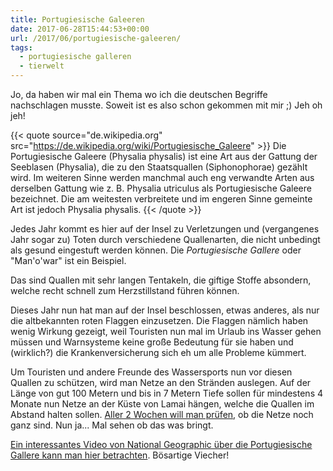 ```yaml
---
title: Portugiesische Galeeren
date: 2017-06-28T15:44:53+00:00
url: /2017/06/portugiesische-galeeren/
tags:
  - portugiesische galleren
  - tierwelt
---
```

Jo, da haben wir mal ein Thema wo ich die deutschen Begriffe nachschlagen musste. Soweit ist es also schon gekommen mit mir ;) Jeh oh jeh!

{{< quote source="de.wikipedia.org" src="<https://de.wikipedia.org/wiki/Portugiesische_Galeere>" >}}
Die Portugiesische Galeere (Physalia physalis) ist eine Art aus der Gattung der Seeblasen (Physalia), die zu den Staatsquallen (Siphonophorae) gezählt wird. Im weiteren Sinne werden manchmal auch eng verwandte Arten aus derselben Gattung wie z. B. Physalia utriculus als Portugiesische Galeere bezeichnet. Die am weitesten verbreitete und im engeren Sinne gemeinte Art ist jedoch Physalia physalis.
{{< /quote >}}

Jedes Jahr kommt es hier auf der Insel zu Verletzungen und (vergangenes Jahr sogar zu) Toten durch verschiedene Quallenarten, die nicht unbedingt als gesund eingestuft werden können. Die _Portugiesische Gallere_ oder "Man'o'war" ist ein Beispiel.

Das sind Quallen mit sehr langen Tentakeln, die giftige Stoffe absondern, welche recht schnell zum Herzstillstand führen können.

Dieses Jahr nun hat man auf der Insel beschlossen, etwas anderes, als nur die altbekannten roten Flaggen einzusetzen. Die Flaggen nämlich haben wenig Wirkung gezeigt, weil Touristen nun mal im Urlaub ins Wasser gehen müssen und Warnsysteme keine große Bedeutung für sie haben und (wirklich?) die Krankenversicherung sich eh um alle Probleme kümmert.

Um Touristen und andere Freunde des Wassersports nun vor diesen Quallen zu schützen, wird man Netze an den Stränden auslegen. Auf der Länge von gut 100 Metern und bis in 7 Metern Tiefe sollen für mindestens 4 Monate nun Netze an der Küste von Lamai hängen, welche die Quallen im Abstand halten sollen. [Aller 2 Wochen will man prüfen][1], ob die Netze noch ganz sind. Nun ja... Mal sehen ob das was bringt.

[Ein interessantes Video von National Geographic über die Portugiesische Gallere kann man hier betrachten][2]. Bösartige Viecher!

[1]: http://www.nationmultimedia.com/news/breakingnews/30319350
[2]: http://video.nationalgeographic.com/video/manowar_portuguese
